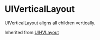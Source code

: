 # UIVerticalLayout
UIVerticalLayout aligns all children vertically.

Inherited from [UIHVLayout](../UIHVLayout)
